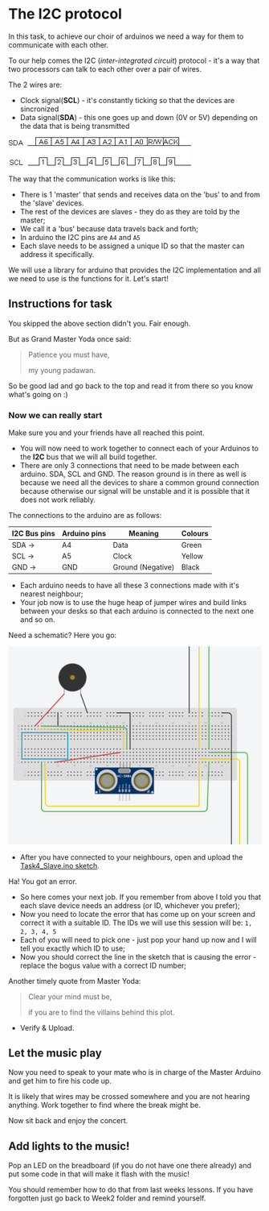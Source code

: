 # The I2C protocol

In this task, to achieve our choir of arduinos we need a way for them to communicate with each other.

To our help comes the I2C (*inter-integrated circuit*) protocol - it's a way that two processors can talk to each other over a pair of wires.

The 2 wires are:
 - Clock signal(**SCL**) - it's constantly ticking so that the devices are sincronized
 - Data signal(**SDA**)  - this one goes up and down (0V or 5V) depending on the data that is being transmitted
 
![I2C schematic](../../images/i2cd.gif)

The way that the communication works is like this:
 - There is 1 'master' that sends and receives data on the 'bus' to and from the 'slave' devices.
 - The rest of the devices are slaves - they do as they are told by the master;
 - We call it a 'bus' because data travels back and forth;
 - In arduino  the I2C pins are `A4` and `A5`
 - Each slave needs to be assigned a unique ID so that the master can address it specifically.

We will use a library for arduino that provides the I2C implementation and all we need to use is the functions for it. Let's start!

## Instructions for task

You skipped the above section didn't you. Fair enough.

But as Grand Master Yoda once said:
> Patience you must have,
>
> my young padawan.

So be good lad and go back to the top and read it from there so you know what's going on :)

### Now we can really start

Make sure you and your friends have all reached this point. 
 - You will now need to work together to connect each of your Arduinos to the **I2C** bus that we will all build together.
 - There are only 3 connections that need to be made between each arduino. SDA, SCL and GND. The reason ground is in there as well is because we need all the devices to share a common ground connection because otherwise our signal will be unstable and it is possible that it does not work reliably.

The connections to the arduino are as follows:

| I2C Bus pins | Arduino pins | Meaning           | Colours |
|--------------|--------------|-------------------|---------|
| SDA  ->      | A4           | Data              | Green   |
| SCL  ->      | A5           | Clock             | Yellow  |
| GND  ->      | GND          | Ground (Negative) | Black   |

 - Each arduino needs to have all these 3 connections made with it's nearest neighbour;
 - Your job now is to use the huge heap of jumper wires and build links between your desks so that each arduino is connected to the next one and so on.

Need a schematic? Here you go:

![I2C schematic](../../images/i2c.png)

 - After you have connected to your neighbours, open and upload the [Task4_Slave.ino sketch](https://github.com/dant14/Delta-sessions/blob/main/Week3/Task4_STAR_WARS_PARTY/Task4_Slave/Task4_Slave.ino).

Ha! You got an error.

 - So here comes your next job. If you remember from above I told you that each slave device needs an address (or ID, whichever you prefer);
 - Now you need to locate the error that has come up on your screen and correct it with a suitable ID. The IDs we will use this session will be: `1, 2, 3, 4, 5`
 - Each of you will need to pick one - just pop your hand up now and I will tell you exactly which ID to use;
 - Now you should correct the line in the sketch that is causing the error - replace the bogus value with a correct ID number;

Another timely quote from Master Yoda:
> Clear your mind must be, 
>
> if you are to find the villains behind this plot.

 - Verify & Upload.
 
 ## Let the music play
 
 Now you need to speak to your mate who is in charge of the Master Arduino and get him to fire his code up.
 
 It is likely that wires may be crossed somewhere and you are not hearing anything. Work together to find where the break might be.
 
 Now sit back and enjoy the concert.
 
 ## Add lights to the music!
 
 Pop an LED on the breadboard (if you do not have one there already) and put some code in that will make it flash with the music! 
 
 You should remember how to do that from last weeks lessons. If you have forgotten just go back to Week2 folder and remind yourself.
 
